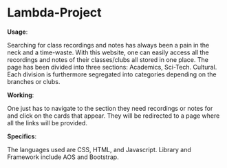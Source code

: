 # Lambda-Project

**Usage**: 

Searching for class recordings and notes has always been a pain in the neck and a time-waste. With this website, one can easily access all the recordings and notes of their classes/clubs all stored in one place. 
The page has been divided into three sections: Academics, Sci-Tech. Cultural. Each division is furthermore segregated into categories depending on the branches or clubs.

**Working**: 

One just has to navigate to the section they need recordings or notes for and click on the cards that appear. They will be redirected to a page where all the links will be provided.

**Specifics**: 

The languages used are CSS, HTML, and Javascript. Library and Framework include AOS and Bootstrap. 


